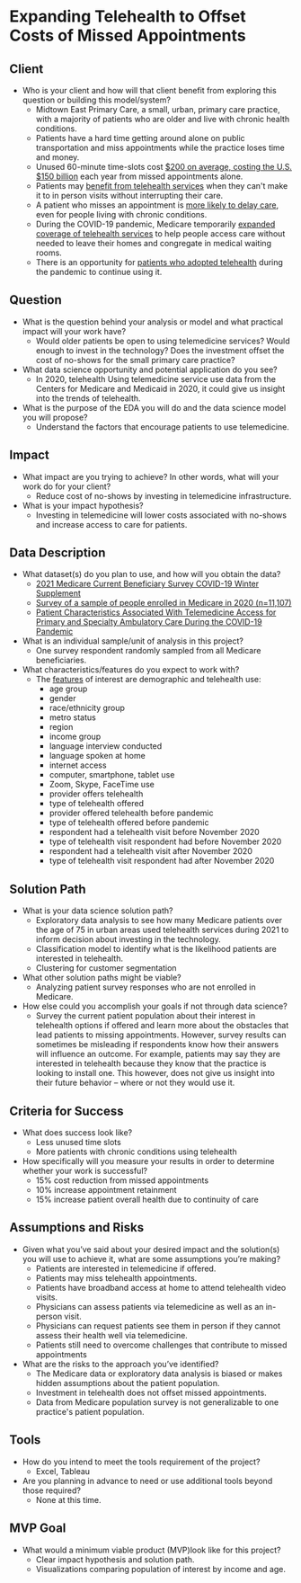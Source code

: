# Expanding Telehealth to Offset Costs of Missed Appointments 

## Client
* Who is your client and how will that client benefit from exploring this question or building this model/system?
    * Midtown East Primary Care, a small, urban, primary care practice, with a majority of patients who are older and live with chronic health conditions.  
    * Patients have a hard time getting around alone on public transportation and miss appointments while the practice loses time and money. 
    * Unused 60-minute time-slots cost [$200 on average, costing the U.S. $150 billion](https://www.hcinnovationgroup.com/clinical-it/article/13008175/missed-appointments-cost-the-us-healthcare-system-150b-each-year) each year from missed appointments alone. 
    * Patients may [benefit from telehealth services](https://www.cdc.gov/dhdsp/pubs/telehealth.htm) when they can't make it to in person visits without interrupting their care. 
    * A patient who misses an appointment is [more likely to delay care](https://www.athenahealth.com/knowledge-hub/financial-performance/no-show-effect-even-one-missed-appointment-risks-retention), even for people living with chronic conditions. 
    * During the COVID-19 pandemic, Medicare temporarily [expanded coverage of telehealth services](https://www.medicare.gov/coverage/telehealth) to help people access care without needed to leave their homes and congregate in medical waiting rooms. 
    * There is an opportunity for [patients who adopted telehealth](https://www.ncbi.nlm.nih.gov/pmc/articles/PMC7772717/) during the pandemic to continue using it. 
## Question
* What is the question behind your analysis or model and what practical impact will your work have?
    * Would older patients be open to using telemedicine services? Would enough to invest in the technology? Does the investment offset the cost of no-shows for the small primary care practice?
* What data science opportunity and potential application do you see?
    * In 2020, telehealth Using telemedicine service use data from the Centers for Medicare and Medicaid in 2020, it could give us insight into the trends of telehealth. 
* What is the purpose of the EDA you will do and the data science model you will propose?
    * Understand the factors that encourage patients to use telemedicine. 
## Impact
* What impact are you trying to achieve? In other words, what will your work do for your client? 
    * Reduce cost of no-shows by investing in telemedicine infrastructure.
* What is your impact hypothesis? 
    * Investing in telemedicine will lower costs associated with no-shows and increase access to care for patients. 
## Data Description
* What dataset(s) do you plan to use, and how will you obtain the data? 
    * [2021 Medicare Current Beneficiary Survey COVID-19 Winter Supplement](https://www.cms.gov/Research-Statistics-Data-and-Systems/Downloadable-Public-Use-Files/MCBS-Public-Use-File) 
    * [Survey of a sample of people enrolled in Medicare in 2020 (n=11,107) ](https://www.cms.gov/files/document/2021mcbscovidpufdugwinter.pdf)
    * [Patient Characteristics Associated With Telemedicine Access for Primary and Specialty Ambulatory Care During the COVID-19 Pandemic](https://www.ncbi.nlm.nih.gov/pmc/articles/PMC7772717/)
* What is an individual sample/unit of analysis in this project?
    * One survey respondent randomly sampled from all Medicare beneficiaries. 
* What characteristics/features do you expect to work with?
    * The [features](https://www.cms.gov/files/document/covidpuf32021wtxt.txt) of interest are demographic and telehealth use:
        * age group
        * gender
        * race/ethnicity group
        * metro status
        * region
        * income group
        * language interview conducted
        * language spoken at home
        * internet access
        * computer, smartphone, tablet use
        * Zoom, Skype, FaceTime use
        * provider offers telehealth
        * type of telehealth offered
        * provider offered telehealth before pandemic
        * type of telehealth offered before pandemic
        * respondent had a telehealth visit before November 2020
        * type of telehealth visit respondent had before November 2020
        * respondent had a telehealth visit after November 2020
        * type of telehealth visit respondent had after November 2020   
    
## Solution Path 
* What is your data science solution path? 
    * Exploratory data analysis to see how many Medicare patients over the age of 75 in urban areas used telehealth services during 2021 to inform decision about investing in the technology. 
    * Classification model to identify what is the likelihood patients are interested in telehealth.  
    * Clustering for customer segmentation
* What other solution paths might be viable?  
    * Analyzing patient survey responses who are not enrolled in Medicare. 
* How else could you accomplish your goals if not through data science? 
    * Survey the current patient population about their interest in telehealth options if offered and learn more about the obstacles that lead patients to missing appointments. However, survey results can sometimes be misleading if respondents know how their answers will influence an outcome. For example, patients may say they are interested in telehealth because they know that the practice is looking to install one. This however, does not give us insight into their future behavior – where or not they would use it. 
## Criteria for Success
* What does success look like?
    * Less unused time slots
    * More patients with chronic conditions using telehealth
* How specifically will you measure your results in order to determine whether your work is successful?
    * 15% cost reduction from missed appointments
    * 10% increase appointment retainment 
    * 15% increase patient overall health due to continuity of care  

## Assumptions and Risks
* Given what you’ve said about your desired impact and the solution(s) you will use to achieve it, what are some assumptions you’re making? 
    * Patients are interested in telemedicine if offered. 
    * Patients may miss telehealth appointments. 
    * Patients have broadband access at home to attend telehealth video visits.
    * Physicians can assess patients via telemedicine as well as an in-person visit.
    * Physicians can request patients see them in person if they cannot assess their health well via telemedicine.
    * Patients still need to overcome challenges that contribute to missed appointments
* What are the risks to the approach you’ve identified?
    * The Medicare data or exploratory data analysis is biased or makes hidden assumptions about the patient population.
    * Investment in telehealth does not offset missed appointments. 
    * Data from Medicare population survey is not generalizable to one practice's patient population. 

## Tools
* How do you intend to meet the tools requirement of the project?
    * Excel, Tableau
* Are you planning in advance to need or use additional tools beyond those required?
    * None at this time.

## MVP Goal
* What would a minimum viable product (MVP)look like for this project?
    * Clear impact hypothesis and solution path. 
    * Visualizations comparing population of interest by income and age. 